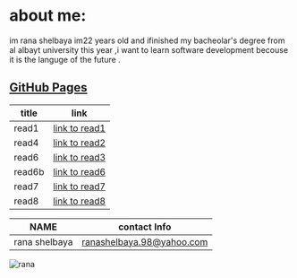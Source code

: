 # about me:
im rana shelbaya im22 years old and ifinished my bacheolar's degree from al albayt university this year ,i want to learn software development becouse it is the languge of the future .
## [GitHub Pages](https://github.com/RANA469) 


| title | link |
| ----- | --------------------------------------------------------------- |
| read1 | [link to read1](https://github.com/RANA469/READING-NOTES-/blob/main/read-01) |
| read4 |[link to read2](https://github.com/RANA469/READING-NOTES-/blob/main/read-02)|
|read6|[link to read3](https://github.com/RANA469/READING-NOTES-/blob/main/read-03)|
| read6b|[link to read6](https://github.com/RANA469/READING-NOTES-/blob/main/read-06-a)|
| read7 |[link to read7](https://github.com/RANA469/READING-NOTES-/blob/main/read-07.md)|
| read8 | [link to read8](https://github.com/RANA469/READING-NOTES-/blob/main/read-08.md) |

| NAME | contact Info |
|------------ | ------------- |
|rana shelbaya |ranashelbaya.98@yahoo.com|

![rana ](https://pbs.twimg.com/media/C9FppRVXcAA-CXN.jpg) 



